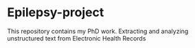 # Epilepsy-project
This repository contains my PhD work. Extracting and analyzing unstructured text from Electronic Health Records
